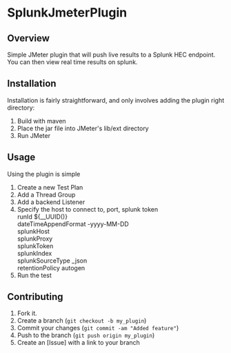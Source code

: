 # SplunkJmeterPlugin

Overview
------------

Simple JMeter plugin that will push live results to a Splunk HEC endpoint.  
You can then view real time results on splunk. 

Installation
------------

Installation is fairly straightforward, and only involves adding the plugin right directory:

1. Build with maven
2. Place the jar file into JMeter's lib/ext directory
4. Run JMeter

Usage
------------

Using the plugin is simple


1. Create a new Test Plan
2. Add a Thread Group
3. Add a backend Listener
4. Specify the host to connect to, port, splunk token <br />
runId	${__UUID()} <br />
dateTimeAppendFormat	-yyyy-MM-DD <br />
splunkHost	 <br />
splunkProxy	 <br />
splunkToken	 <br />
splunkIndex	 <br />
splunkSourceType	_json <br />
retentionPolicy	autogen <br />
5. Run the test


Contributing
------------

1. Fork it.
2. Create a branch (`git checkout -b my_plugin`)
3. Commit your changes (`git commit -am "Added feature"`)
4. Push to the branch (`git push origin my_plugin`)
5. Create an [Issue] with a link to your branch
